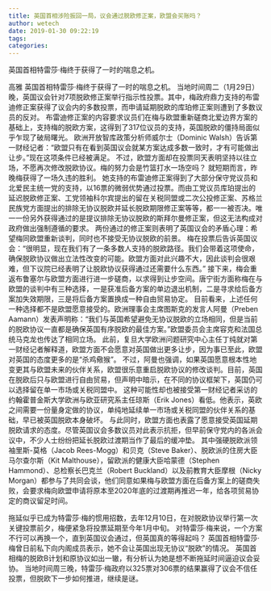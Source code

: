 ```yaml
---
title: 英国首相涉险扳回一局，议会通过脱欧修正案，欧盟会买账吗？
author: wetech
date: 2019-01-30 09:22:19
tags: 
categories: 
---
```

英国首相特雷莎·梅终于获得了一时的喘息之机。
<!-- more -->
高雅
英国首相特雷莎·梅终于获得了一时的喘息之机。
当地时间周二（1月29日）晚，英国议会针对7项脱欧修正案举行指示性投票。其中，梅政府鼎力支持的布雷迪修正案获得了议会内的多数投票，而申请延期脱欧的库珀修正案则遭到了多数议员的反对。
布雷迪修正案的内容要求议员们在梅与欧盟重新磋商北爱边界方案的基础上，支持梅的脱欧方案，这得到了317位议员的支持，英国脱欧的僵持局面似乎乍现了破局曙光。
欧洲开放智库政策分析师威尔士（Dominic Walsh）告诉第一财经记者：“欧盟只有在看到英国议会就某方案达成多数一致时，才有可能做出让步。”现在这项条件已经被满足。
不过，欧盟方面却在投票同天表明坚持以往立场，不愿再次修改脱欧协议。梅的努力会是竹篮打水一场空吗？
就短期而言，昨晚梅获得了一场久违的胜利。
她支持的布雷迪修正案得到了大部分保守党议员和北爱民主统一党的支持，以16票的微弱优势通过投票。而由工党议员库珀提出的延迟脱欧修正案、工党领袖科尔宾提出的留在关税同盟或二次公投修正案、苏格兰民族党方面提出的排除无协议脱欧并延长脱欧期限修正案等等，都一一被否决。唯一一份另外获得通过的是提议排除无协议脱欧的斯拜尔曼修正案，但这无法构成对政府做出强制遵循的要求。
两份通过的修正案则表明了英国议会的矛盾心理：希望梅同欧盟重新谈判，同时也不接受无协议脱欧的前景。
梅在投票后告诉英国议会：“很明显，现在我们有了一条多数人支持的脱欧路径。我们会带着这项使命，确保脱欧协议做出立法性改变的可能。欧盟方面对此兴趣不大，因此谈判会很艰难，但下议院已经表明了让脱欧协议获得通过还需要什么东西。”
接下来，梅会重返布鲁塞尔与欧盟方面进行进一步磋商，以求得到让步空间。唐宁街方面称梅在与欧盟的谈判中有三种选择，一是获准后备方案的单边退出机制，二是寻求给后备方案加失效期限，三是将后备方案置换成一种自由贸易协定。
目前看来，上述任何一种选择都不是欧盟愿意接受的。欧洲理事会主席图斯克的发言人阿曼（Preben Aamann）发表声明称：“我们与英国希望避免无协议脱欧的立场相同，但是当前的脱欧协议一直都是确保英国有序脱欧的最佳方案。”欧盟委员会主席容克和法国总统马克龙也传达了相同立场。
此前，复旦大学欧洲问题研究中心主任丁纯就对第一财经记者解释道，欧盟方面不会愿意对英国做出更多让步，因为事已至此，欧盟对英国的态度更多的是“杀鸡儆猴”。
不过，阿曼也强调，如果英国愿意根本性地变更其与欧盟未来的伙伴关系，欧盟很乐意重启脱欧协议的修改谈判。目前，英国在脱欧后只与欧盟进行自由贸易，但声明中暗示，在不同的协议框架下，英国仍可以选择留在单一市场或关税同盟中。
这种可能性却也被接受第一财经记者采访的约翰霍普金斯大学欧洲与欧亚研究系主任琼斯（Erik Jones）看低。他表示，英欧之间需要一份量身定做的协议，单纯地延续单一市场或关税同盟的伙伴关系的基础，早已被英国脱欧本身破坏。
与此同时，欧盟方面也表露了愿意接受英国延期脱欧请求的态度。尽管英国议会多数议员对此表示抗拒，但早前保守党内的各派会议中，不少人士纷纷把延长脱欧过渡期当作了最后的缓冲垫。
其中强硬脱欧派领袖里斯-莫格（Jacob Rees-Mogg）和贝克（Steve Baker）、脱欧派的住房大臣马尔查尔斯（Kit Malthouse），留欧派的健康大臣哈蒙德（Stephen Hammond）、总检察长巴克兰（Robert Buckland）以及前教育大臣摩根（Nicky Morgan）都参与了共同会谈，他们同意如果梅与欧盟方面在后备方案上的磋商失败，会要求梅向欧盟申请将原本至2020年底的过渡期再推迟一年，给各项贸易协定的商议留足时间。
 
 
拖延似乎已成为特雷莎·梅的惯用招数，去年12月10日，在对脱欧协议举行第一次关键投票前夕，梅便紧急将投票延期至今年1月中旬。
对特雷莎·梅来说，一个方案不行可以再换一个，直到英国议会通过，但英国真的等得起吗？
英国首相特雷莎·梅曾日前私下向内阁成员表示，她不会让英国出现无协议“脱欧”的情况。
英国首相梅的脱欧B计划和原协议如出一辙，有分析认为她是想不断拖延时间逼迫议会妥协。
当地时间周三晚，特雷莎·梅政府以325票对306票的结果赢得了议会不信任投票，但脱欧下一步如何推进，继续是谜。
